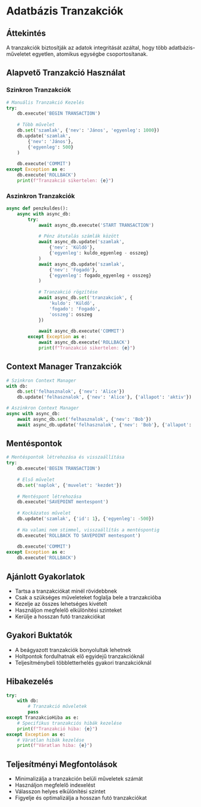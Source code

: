 # Adatbázis Tranzakciók

## Áttekintés
A tranzakciók biztosítják az adatok integritását azáltal, hogy több adatbázis-műveletet egyetlen, atomikus egységbe csoportosítanak.

## Alapvető Tranzakció Használat
### Szinkron Tranzakciók
```python
# Manuális Tranzakció Kezelés
try:
    db.execute('BEGIN TRANSACTION')
    
    # Több művelet
    db.set('szamlak', {'nev': 'János', 'egyenleg': 1000})
    db.update('szamlak', 
        {'nev': 'János'}, 
        {'egyenleg': 500}
    )
    
    db.execute('COMMIT')
except Exception as e:
    db.execute('ROLLBACK')
    print(f"Tranzakció sikertelen: {e}")
```

### Aszinkron Tranzakciók
```python
async def penzkuldes():
    async with async_db:
        try:
            await async_db.execute('START TRANSACTION')
            
            # Pénz átutalás számlák között
            await async_db.update('szamlak', 
                {'nev': 'Küldő'}, 
                {'egyenleg': kuldo_egyenleg - osszeg}
            )
            await async_db.update('szamlak', 
                {'nev': 'Fogadó'}, 
                {'egyenleg': fogado_egyenleg + osszeg}
            )
            
            # Tranzakció rögzítése
            await async_db.set('tranzakciok', {
                'kuldo': 'Küldő',
                'fogado': 'Fogadó',
                'osszeg': osszeg
            })
            
            await async_db.execute('COMMIT')
        except Exception as e:
            await async_db.execute('ROLLBACK')
            print(f"Tranzakció sikertelen: {e}")
```

## Context Manager Tranzakciók
```python
# Szinkron Context Manager
with db:
    db.set('felhasznalok', {'nev': 'Alice'})
    db.update('felhasznalok', {'nev': 'Alice'}, {'allapot': 'aktiv'})

# Aszinkron Context Manager
async with async_db:
    await async_db.set('felhasznalok', {'nev': 'Bob'})
    await async_db.update('felhasznalok', {'nev': 'Bob'}, {'allapot': 'aktiv'})
```

## Mentéspontok
```python
# Mentéspontok létrehozása és visszaállítása
try:
    db.execute('BEGIN TRANSACTION')
    
    # Első művelet
    db.set('naplok', {'muvelet': 'kezdet'})
    
    # Mentéspont létrehozása
    db.execute('SAVEPOINT mentespont')
    
    # Kockázatos művelet
    db.update('szamlak', {'id': 1}, {'egyenleg': -500})
    
    # Ha valami nem stimmel, visszaállítás a mentéspontig
    db.execute('ROLLBACK TO SAVEPOINT mentespont')
    
    db.execute('COMMIT')
except Exception as e:
    db.execute('ROLLBACK')
```

## Ajánlott Gyakorlatok
- Tartsa a tranzakciókat minél rövidebbnek
- Csak a szükséges műveleteket foglalja bele a tranzakcióba
- Kezelje az összes lehetséges kivételt
- Használjon megfelelő elkülönítési szinteket
- Kerülje a hosszan futó tranzakciókat

## Gyakori Buktatók
- A beágyazott tranzakciók bonyolultak lehetnek
- Holtpontok fordulhatnak elő egyidejű tranzakcióknál
- Teljesítménybeli többletterhelés gyakori tranzakcióknál

## Hibakezelés
```python
try:
    with db:
        # Tranzakció műveletek
        pass
except TranzakcioHiba as e:
    # Specifikus tranzakciós hibák kezelése
    print(f"Tranzakció hiba: {e}")
except Exception as e:
    # Váratlan hibák kezelése
    print(f"Váratlan hiba: {e}")
```

## Teljesítményi Megfontolások
- Minimalizálja a tranzakción belüli műveletek számát
- Használjon megfelelő indexelést
- Válasszon helyes elkülönítési szintet
- Figyelje és optimalizálja a hosszan futó tranzakciókat

